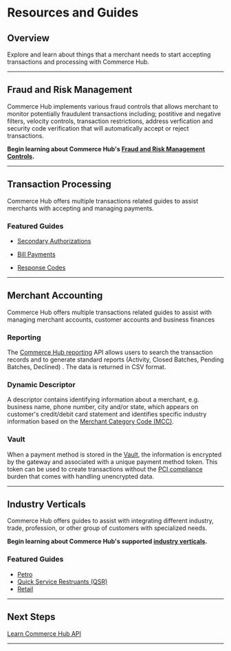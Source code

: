 # Resources and Guides

## Overview

Explore and learn about things that a merchant needs to start accepting transactions and processing with Commerce Hub. 

---

## Fraud and Risk Management

Commerce Hub implements various fraud controls that allows merchant to monitor potentially fraudulent transactions including; postitive and negative filters, velocity controls, transaction restrictions, address verfication and security code verification that will automatically accept or reject transactions.

**Begin learning about Commerce Hub's [Fraud and Risk Management Controls](?path=docs/Resources/Guides/Fraud/Fraud-Settings.md).**

---

## Transaction Processing

Commerce Hub offers multiple transactions related guides to assist merchants with accepting and managing payments.

### Featured Guides

- [Secondary Authorizations](?path=docs/Resources/Guides/Authorizations/Authorization-Types.md)

- [Bill Payments](?path=docs/Resources/Guides/Bill-Payments/Bill-Payments.md)

- [Response Codes](?path=docs/Resources/Guides/Response-Codes/Response-Codes.md)

---

## Merchant Accounting

Commerce Hub offers multiple transactions related guides to assist with managing merchant accounts, customer accounts and business finances

### Reporting

The [Commerce Hub reporting](?path=docs/Resources/Guides/Reporting/Reporting-Overview.md) API allows users to search the transaction records and to generate standard reports (Activity, Closed Batches, Pending Batches, Declined) . The data is returned in CSV format.

### Dynamic Descriptor

A descriptor contains identifying information about a merchant, e.g. business name, phone number, city and/or state, which appears on customer's credit/debit card statement and identifies specific industry information based on the [Merchant Category Code (MCC)](?path=docs/Resources/FAQs-Glossary/Glossary.md#merchantcategroycode).

### Vault

When a payment method is stored in the [Vault](?path=docs/Resources/Guides/Vault/Vault-Overview.md), the information is encrypted by the gateway and associated with a unique payment method token. This token can be used to create transactions without the [PCI compliance](https://www.pcisecuritystandards.org/) burden that comes with handling unencrypted data.

---

## Industry Verticals

Commerce Hub offers guides to assist with integrating different industry, trade, profession, or other group of customers with specialized needs.

**Begin learning about Commerce Hub's supported [industry verticals](?path=docs/Resources/Guides/Industry-Verticals/Industry-Verticals.md).**

### Featured Guides

- [Petro](?path=docs/Resources/Guides/Industry-Verticals/Petro.md)
- [Quick Service Restruants (QSR)](?path=docs/Resources/Guides/Industry-Verticals/QSR.md)
- [Retail](?path=docs/Resources/Guides/Industry-Verticals/Retail.md)

---

## Next Steps

[Learn Commerce Hub API](?path=docs/Resources/API-Documents/Use-Our-APIs.md)

---
